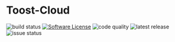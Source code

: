 # Toost-Cloud
![build status](https://img.shields.io/github/workflow/status/toost-net/toost-cloud/merge?style=for-the-badge)
[![Software License](https://img.shields.io/badge/license-MIT-brightgreen.svg?style=for-the-badge)](https://github.com/toost-net/toost-cloud/blob/master/LICENSE.md)
![code quality](https://img.shields.io/codacy/grade/33928d0da4b6435ebb78b94d341a57b0?style=for-the-badge)
![latest release](https://img.shields.io/github/v/release/toost-net/toost-cloud?color=%23ff5500&include_prereleases&style=for-the-badge)
![issue status](https://img.shields.io/github/issues-raw/toost-net/toost-cloud?color=%23ff5500&style=for-the-badge)
